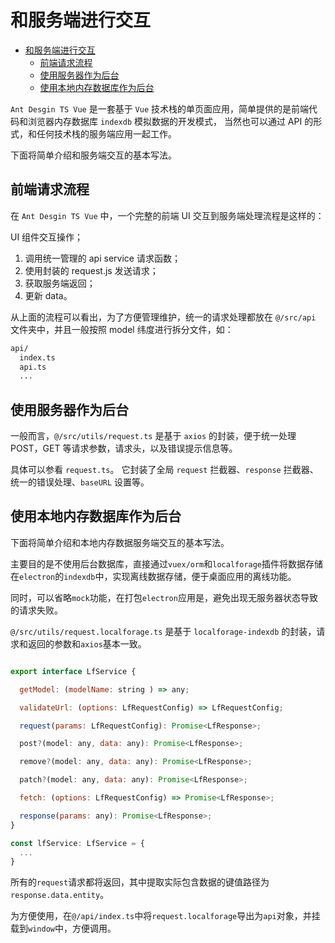 # 和服务端进行交互

- [和服务端进行交互](#%E5%92%8C%E6%9C%8D%E5%8A%A1%E7%AB%AF%E8%BF%9B%E8%A1%8C%E4%BA%A4%E4%BA%92)
  - [前端请求流程](#%E5%89%8D%E7%AB%AF%E8%AF%B7%E6%B1%82%E6%B5%81%E7%A8%8B)
  - [使用服务器作为后台](#%E4%BD%BF%E7%94%A8%E6%9C%8D%E5%8A%A1%E5%99%A8%E4%BD%9C%E4%B8%BA%E5%90%8E%E5%8F%B0)
  - [使用本地内存数据库作为后台](#%E4%BD%BF%E7%94%A8%E6%9C%AC%E5%9C%B0%E5%86%85%E5%AD%98%E6%95%B0%E6%8D%AE%E5%BA%93%E4%BD%9C%E4%B8%BA%E5%90%8E%E5%8F%B0)

`Ant Desgin TS Vue` 是一套基于 `Vue` 技术栈的单页面应用，简单提供的是前端代码和浏览器内存数据库 `indexdb` 模拟数据的开发模式，
当然也可以通过 API 的形式，和任何技术栈的服务端应用一起工作。

下面将简单介绍和服务端交互的基本写法。

## 前端请求流程

在 `Ant Desgin TS Vue` 中，一个完整的前端 UI 交互到服务端处理流程是这样的：

UI 组件交互操作；

1. 调用统一管理的 api service 请求函数；
2. 使用封装的 request.js 发送请求；
3. 获取服务端返回；
4. 更新 data。

从上面的流程可以看出，为了方便管理维护，统一的请求处理都放在 `@/src/api` 文件夹中，并且一般按照 model 纬度进行拆分文件，如：

```bash
api/
  index.ts
  api.ts
  ...
```

## 使用服务器作为后台

一般而言，`@/src/utils/request.ts` 是基于 `axios` 的封装，便于统一处理 POST，GET 等请求参数，请求头，以及错误提示信息等。

具体可以参看 `request.ts`。 它封装了全局 `request` 拦截器、`response` 拦截器、统一的错误处理、`baseURL` 设置等。

## 使用本地内存数据库作为后台

下面将简单介绍和本地内存数据服务端交互的基本写法。

主要目的是不使用后台数据库，直接通过`vuex/orm`和`localforage`插件将数据存储在`electron`的`indexdb`中，实现离线数据存储，便于桌面应用的离线功能。

同时，可以省略`mock`功能，在打包`electron`应用是，避免出现无服务器状态导致的请求失败。

`@/src/utils/request.localforage.ts` 是基于 `localforage-indexdb` 的封装，请求和返回的参数和`axios`基本一致。


```javascript

export interface LfService {

  getModel: (modelName: string ) => any;

  validateUrl: (options: LfRequestConfig) => LfRequestConfig;

  request(params: LfRequestConfig): Promise<LfResponse>;

  post?(model: any, data: any): Promise<LfResponse>;

  remove?(model: any, data: any): Promise<LfResponse>;

  patch?(model: any, data: any): Promise<LfResponse>;

  fetch: (options: LfRequestConfig) => Promise<LfResponse>;

  response(params: any): Promise<LfResponse>;
}

const lfService: LfService = {
  ...
}

```

所有的`request`请求都将返回，其中提取实际包含数据的键值路径为`response.data.entity`。

为方便使用，在`@/api/index.ts`中将`request.localforage`导出为`api`对象，并挂载到`window`中，方便调用。

